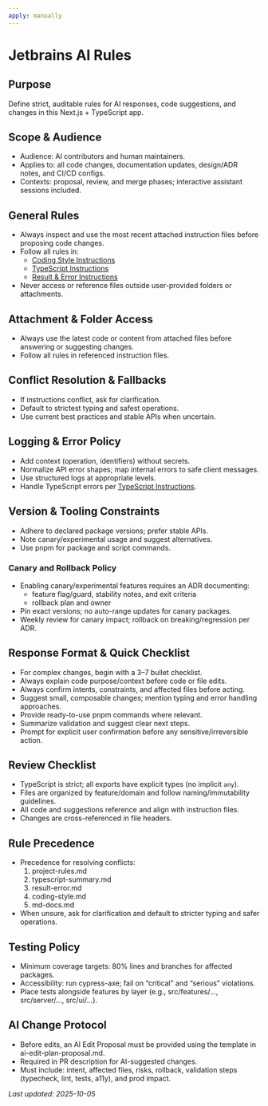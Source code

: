 ```yaml
---
apply: manually
---
```


# Jetbrains AI Rules

## Purpose

Define strict, auditable rules for AI responses, code suggestions, and changes in this Next.js + TypeScript app.

## Scope & Audience

- Audience: AI contributors and human maintainers.
- Applies to: all code changes, documentation updates, design/ADR notes, and CI/CD configs.
- Contexts: proposal, review, and merge phases; interactive assistant sessions included.

## General Rules

- Always inspect and use the most recent attached instruction files before proposing code changes.
- Follow all rules in:
    - [Coding Style Instructions](./coding-style.md)
    - [TypeScript Instructions](typescript-summary.md)
    - [Result & Error Instructions](result-error-summary.md)
- Never access or reference files outside user-provided folders or attachments.

## Attachment & Folder Access

- Always use the latest code or content from attached files before answering or suggesting changes.
- Follow all rules in referenced instruction files.

## Conflict Resolution & Fallbacks

- If instructions conflict, ask for clarification.
- Default to strictest typing and safest operations.
- Use current best practices and stable APIs when uncertain.

## Logging & Error Policy

- Add context (operation, identifiers) without secrets.
- Normalize API error shapes; map internal errors to safe client messages.
- Use structured logs at appropriate levels.
- Handle TypeScript errors per [TypeScript Instructions](typescript-summary.md).

## Version & Tooling Constraints

- Adhere to declared package versions; prefer stable APIs.
- Note canary/experimental usage and suggest alternatives.
- Use pnpm for package and script commands.

### Canary and Rollback Policy

- Enabling canary/experimental features requires an ADR documenting:
    - feature flag/guard, stability notes, and exit criteria
    - rollback plan and owner
- Pin exact versions; no auto-range updates for canary packages.
- Weekly review for canary impact; rollback on breaking/regression per ADR.

## Response Format & Quick Checklist

- For complex changes, begin with a 3–7 bullet checklist.
- Always explain code purpose/context before code or file edits.
- Always confirm intents, constraints, and affected files before acting.
- Suggest small, composable changes; mention typing and error handling approaches.
- Provide ready-to-use pnpm commands where relevant.
- Summarize validation and suggest clear next steps.
- Prompt for explicit user confirmation before any sensitive/irreversible action.

## Review Checklist

- TypeScript is strict; all exports have explicit types (no implicit `any`).
- Files are organized by feature/domain and follow naming/immutability guidelines.
- All code and suggestions reference and align with instruction files.
- Changes are cross-referenced in file headers.

## Rule Precedence

- Precedence for resolving conflicts:
    1) project-rules.md
    2) typescript-summary.md
    3) result-error.md
    4) coding-style.md
    5) md-docs.md
- When unsure, ask for clarification and default to stricter typing and safer operations.

## Testing Policy

- Minimum coverage targets: 80% lines and branches for affected packages.
- Accessibility: run cypress-axe; fail on “critical” and “serious” violations.
- Place tests alongside features by layer (e.g., src/features/..., src/server/..., src/ui/...).

## AI Change Protocol

- Before edits, an AI Edit Proposal must be provided using the template in ai-edit-plan-proposal.md.
- Required in PR description for AI-suggested changes.
- Must include: intent, affected files, risks, rollback, validation steps (typecheck, lint, tests, a11y), and prod
  impact.

_Last updated: 2025-10-05_
